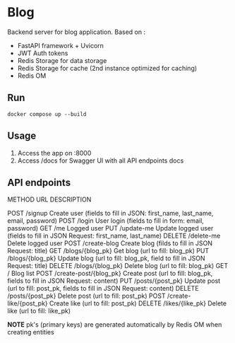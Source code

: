 # Blog
Backend server for blog application. 
Based on :

 - FastAPI framework + Uvicorn
 - JWT Auth tokens
 - Redis Storage for data storage
 - Redis Storage for cache (2nd instance optimized for caching)
 - Redis OM


## Run
```shell
docker compose up --build
```

## Usage

1. Access the app on <SERVER-IP>:8000
2. Access /docs for Swagger UI with all API endpoints docs


## API endpoints 
METHOD  URL                     DESCRIPTION

POST    /signup                 Create user (fields to fill in JSON: first_name, last_name, email, password)
POST    /login                  User login (fields to fill in form: email, password)
GET     /me                     Logged user
PUT     /update-me              Update logged user (fields to fill in JSON Request: first_name, last_name)
DELETE  /delete-me              Delete logged user
POST    /create-blog            Create blog (filds to fill in JSON Request: title)
GET     /blogs/{blog_pk}        Get blog (url to fill: blog_pk)
PUT     /blogs/{blog_pk}        Update blog (url to fill: blog_pk, field to fill in JSON Request: title)
DELETE  /blogs/{blog_pk}        Delete blog (url to fill: blog_pk)
GET     /                       Blog list
POST    /create-post/{blog_pk}  Create post (url to fill: blog_pk, fields to fill in JSON Request: content)
PUT     /posts/{post_pk}        Update post (url to fill: post_pk, fields to fill in JSON Request: content)
DELETE  /posts/{post_pk}        Delete post (url to fill: post_pk)
POST    /create-like/{post_pk}  Create like (url to fill: post_pk)
DELETE  /likes/{like_pk}        Delete like (url to fill: like_pk)

**NOTE** pk's (primary keys) are generated automatically by Redis OM when creating entities